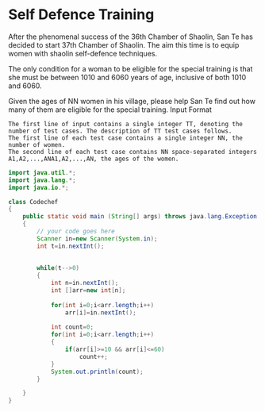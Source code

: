 # Self Defence Training

After the phenomenal success of the 36th Chamber of Shaolin, San Te has decided to start 37th Chamber of Shaolin. The aim this time is to equip women with shaolin self-defence techniques.

The only condition for a woman to be eligible for the special training is that she must be between 1010 and 6060 years of age, inclusive of both 1010 and 6060.

Given the ages of NN women in his village, please help San Te find out how many of them are eligible for the special training.
Input Format

    The first line of input contains a single integer TT, denoting the number of test cases. The description of TT test cases follows.
    The first line of each test case contains a single integer NN, the number of women.
    The second line of each test case contains NN space-separated integers A1,A2,...,ANA1​,A2​,...,AN​, the ages of the women.

```java
import java.util.*;
import java.lang.*;
import java.io.*;

class Codechef
{
	public static void main (String[] args) throws java.lang.Exception
	{
		// your code goes here
		Scanner in=new Scanner(System.in);
		int t=in.nextInt();
		
		  
		while(t-->0)
		{
		    int n=in.nextInt();
		    int []arr=new int[n];
		    
		    for(int i=0;i<arr.length;i++)
		        arr[i]=in.nextInt();
		        
		    int count=0; 
		    for(int i=0;i<arr.length;i++)
		    {
		        if(arr[i]>=10 && arr[i]<=60)
		            count++;
		    }
		    System.out.println(count);
		}

	}
}
```
